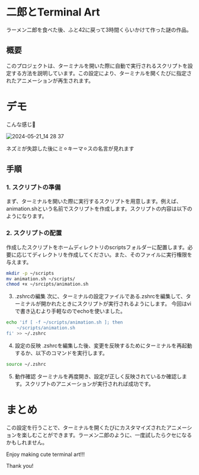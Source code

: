 # 二郎とTerminal Art

ラーメン二郎を食べた後、ふと42に戻って3時間くらいかけて作った謎の作品。

## 概要
このプロジェクトは、ターミナルを開いた際に自動で実行されるスクリプトを設定する方法を説明しています。この設定により、ターミナルを開くたびに指定されたアニメーションが再生されます。

# デモ

こんな感じ🎵

![2024-05-21_14 28 37](https://github.com/cimura/terminal_art/assets/144637453/e94857b6-2c34-4a02-a82a-031641ad0ecf)


ネズミが失踪した後にミ⚪︎キーマ⚪︎スの名言が見れます

## 手順


### 1. スクリプトの準備
まず、ターミナルを開いた際に実行するスクリプトを用意します。例えば、animation.shという名前でスクリプトを作成します。スクリプトの内容は以下のようになります。



### 2. スクリプトの配置
作成したスクリプトをホームディレクトリのscriptsフォルダーに配置します。必要に応じてディレクトリを作成してください。また、そのファイルに実行権限を与えます。

```bash
mkdir -p ~/scripts
mv animation.sh ~/scripts/
chmod +x ~/srcipts/animation.sh
```

3. .zshrcの編集
次に、ターミナルの設定ファイルである.zshrcを編集して、ターミナルが開かれたときにスクリプトが実行されるようにします。
今回はviで書き込むより手軽なのでechoを使いました。


```bash
echo 'if [ -f ~/scripts/animation.sh ]; then
    ~/scripts/animation.sh
fi' >> ~/.zshrc
```


4. 設定の反映
.zshrcを編集した後、変更を反映するためにターミナルを再起動するか、以下のコマンドを実行します。


```bash
source ~/.zshrc
```



5. 動作確認
ターミナルを再度開き、設定が正しく反映されているか確認します。スクリプトのアニメーションが実行されれば成功です。



# まとめ
この設定を行うことで、ターミナルを開くたびにカスタマイズされたアニメーションを楽しむことができます。ラーメン二郎のように、一度試したらクセになるかもしれません。


Enjoy making cute terminal art!!!

Thank you!
